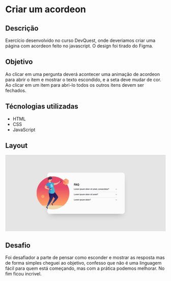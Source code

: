 # Criar um acordeon

## Descrição

Exercício desenvolvido no curso DevQuest, onde deveriamos criar uma página com acordeon feito no javascript. O design foi tirado do Figma.

## Objetivo

Ao clicar em uma pergunta deverá acontecer
uma animação de acordeon para abrir o item
e mostrar o texto escondido, e a seta deve
mudar de cor.
Ao clicar em um item para abri-lo todos os
outros itens devem ser fechados.

## Técnologias utilizadas 

- HTML
- CSS
- JavaScript

## Layout

<img src="./Animação-acordeon.gif">

## Desafio

Foi desafiador a parte de pensar como esconder e mostrar as resposta mas de forma simples cheguei ao objetivo, confesso que não é uma linguagem fácil para quem está começando, mas com a prática podemos melhorar. 
No fim ficou incrivel.